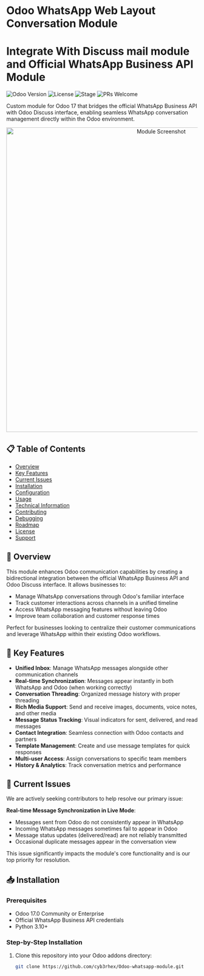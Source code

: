 # Odoo WhatsApp Web Layout Conversation Module

# Integrate With Discuss mail module and Official WhatsApp Business API Module

![Odoo Version](https://img.shields.io/badge/Odoo-17.0-blue)
![License](https://img.shields.io/badge/License-LGPL--3-brightgreen)
![Stage](https://img.shields.io/badge/Stage-Development-orange)
![PRs Welcome](https://img.shields.io/badge/PRs-welcome-brightgreen.svg)

Custom module for Odoo 17 that bridges the official WhatsApp Business API with Odoo Discuss interface, enabling seamless WhatsApp conversation management directly within the Odoo environment.

<p align="center">
  <img src="[https://i.ibb.co/LDXnkL0/Picture1.png"] alt="Module Screenshot" width="800"/>
</p>

## 📋 Table of Contents

- [Overview](#-overview)
- [Key Features](#-key-features)
- [Current Issues](#-current-issues)
- [Installation](#-installation)
- [Configuration](#-configuration)
- [Usage](#-usage)
- [Technical Information](#-technical-information)
- [Contributing](#-contributing)
- [Debugging](#-debugging)
- [Roadmap](#-roadmap)
- [License](#-license)
- [Support](#-support)

## 🌟 Overview

This module enhances Odoo communication capabilities by creating a bidirectional integration between the official WhatsApp Business API and Odoo Discuss interface. It allows businesses to:

- Manage WhatsApp conversations through Odoo's familiar interface
- Track customer interactions across channels in a unified timeline
- Access WhatsApp messaging features without leaving Odoo
- Improve team collaboration and customer response times

Perfect for businesses looking to centralize their customer communications and leverage WhatsApp within their existing Odoo workflows.

## 🚀 Key Features

- **Unified Inbox**: Manage WhatsApp messages alongside other communication channels
- **Real-time Synchronization**: Messages appear instantly in both WhatsApp and Odoo (when working correctly)
- **Conversation Threading**: Organized message history with proper threading
- **Rich Media Support**: Send and receive images, documents, voice notes, and other media
- **Message Status Tracking**: Visual indicators for sent, delivered, and read messages
- **Contact Integration**: Seamless connection with Odoo contacts and partners
- **Template Management**: Create and use message templates for quick responses
- **Multi-user Access**: Assign conversations to specific team members
- **History & Analytics**: Track conversation metrics and performance

## 🔧 Current Issues

We are actively seeking contributors to help resolve our primary issue:

**Real-time Message Synchronization in Live Mode**:
- Messages sent from Odoo do not consistently appear in WhatsApp
- Incoming WhatsApp messages sometimes fail to appear in Odoo
- Message status updates (delivered/read) are not reliably transmitted
- Occasional duplicate messages appear in the conversation view

This issue significantly impacts the module's core functionality and is our top priority for resolution.

## 📥 Installation

### Prerequisites
- Odoo 17.0 Community or Enterprise
- Official WhatsApp Business API credentials
- Python 3.10+

### Step-by-Step Installation

1. Clone this repository into your Odoo addons directory:
   ```bash
   git clone https://github.com/cyb3rhex/Odoo-whatsapp-module.git
